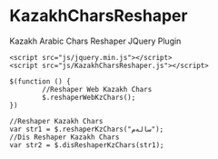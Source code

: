 # KazakhCharsReshaper
Kazakh Arabic Chars Reshaper JQuery Plugin

    <script src="js/jquery.min.js"></script>
    <script src="js/KazakhCharsReshaper.js"></script>
    
    $(function () {
            //Reshaper Web Kazakh Chars
            $.reshaperWebKzChars();
    })
    
    //Reshaper Kazakh Chars
    var str1 = $.reshaperKzChars("سالەم");
    //Dis Reshaper Kazakh Chars
    var str2 = $.disReshaperKzChars(str1);
        
